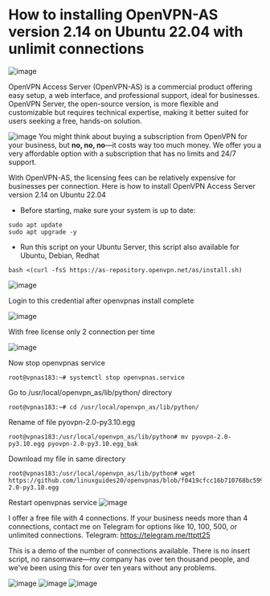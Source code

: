 # How to installing OpenVPN-AS version 2.14 on Ubuntu 22.04 with unlimit connections
![image](https://github.com/user-attachments/assets/eaa99a5f-4eff-4790-9435-148239dacbe7)

OpenVPN Access Server (OpenVPN-AS) is a commercial product offering easy setup, a web interface, and professional support, ideal for businesses. OpenVPN Server, the open-source version, is more flexible and customizable but requires technical expertise, making it better suited for users seeking a free, hands-on solution.

![image](https://github.com/user-attachments/assets/1275e0cb-49b5-4320-a96b-c5312ec1fedf)
You might think about buying a subscription from OpenVPN for your business, but **no, no, no**—it costs way too much money.
We offer you a very affordable option with a subscription that has no limits and 24/7 support.

With OpenVPN-AS, the licensing fees can be relatively expensive for businesses per connection.
Here is how to install OpenVPN Access Server version 2.14 on Ubuntu 22.04
- Before starting, make sure your system is up to date:
```
sudo apt update
sudo apt upgrade -y
```
- Run this script on your Ubuntu Server, this script also available for Ubuntu, Debian, Redhat
```
bash <(curl -fsS https://as-repository.openvpn.net/as/install.sh)
```
![image](https://github.com/user-attachments/assets/10c005af-9d09-4b05-bb31-9ef667993f47)

Login to this credential after openvpnas install complete

![image](https://github.com/user-attachments/assets/e30fcee7-c46a-4d3c-8e61-9943f6b93daf)

With free license only 2 connection per time

![image](https://github.com/user-attachments/assets/fa8a1034-3e6e-4ebe-b189-7be5c2d339fe)

Now stop openvpnas service
```
root@vpnas183:~# systemctl stop openvpnas.service
```
Go to /usr/local/openvpn_as/lib/python/ directory
```
root@vpnas183:~# cd /usr/local/openvpn_as/lib/python/
```
Rename of file pyovpn-2.0-py3.10.egg
```
root@vpnas183:/usr/local/openvpn_as/lib/python# mv pyovpn-2.0-py3.10.egg pyovpn-2.0-py3.10.egg_bak
```
Download my file in same directory
```
root@vpnas183:/usr/local/openvpn_as/lib/python# wget https://github.com/linuxguides20/openvpnas/blob/f0419cfcc16b710768bc599ebbcd08fad4fb7244/pyovpn-2.0-py3.10.egg
```
Restart openvpnas service
![image](https://github.com/user-attachments/assets/64f916a0-e67d-4da4-aff7-0c4f66a40892)

I offer a free file with 4 connections. If your business needs more than 4 connections, contact me on Telegram for options like 10, 100, 500, or unlimited connections. Telegram: https://telegram.me/ttptt25

This is a demo of the number of connections available. There is no insert script, no ransomware—my company has over ten thousand people, and we've been using this for over ten years without any problems.

![image](https://github.com/user-attachments/assets/536d1ce7-eec1-430c-a9bf-ede02f048afd)
![image](https://github.com/user-attachments/assets/3f871e21-0b55-4022-b071-cd57246de9bd)
![image](https://github.com/user-attachments/assets/73cbec72-0f7e-40de-99ae-a880f2353e60)


